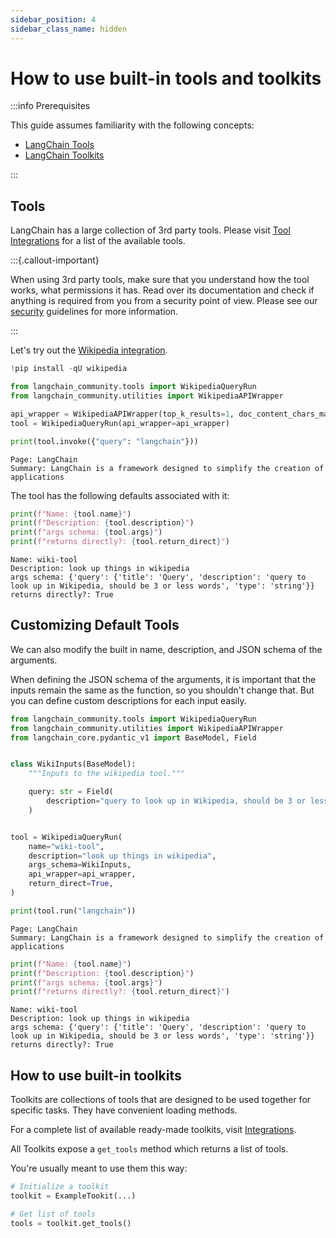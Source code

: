 ```yaml
---
sidebar_position: 4
sidebar_class_name: hidden
---
```

# How to use built-in tools and toolkits

:::info Prerequisites

This guide assumes familiarity with the following concepts:

- [LangChain Tools](/docs/concepts/#tools)
- [LangChain Toolkits](/docs/concepts/#tools)

:::

## Tools

LangChain has a large collection of 3rd party tools. Please visit [Tool Integrations](/docs/integrations/tools/) for a list of the available tools.

:::{.callout-important}

When using 3rd party tools, make sure that you understand how the tool works, what permissions
it has. Read over its documentation and check if anything is required from you
from a security point of view. Please see our [security](https://python.langchain.com/v0.1/docs/security/) 
guidelines for more information.

:::

Let's try out the [Wikipedia integration](/docs/integrations/tools/wikipedia/).


```python
!pip install -qU wikipedia
```


```python
from langchain_community.tools import WikipediaQueryRun
from langchain_community.utilities import WikipediaAPIWrapper

api_wrapper = WikipediaAPIWrapper(top_k_results=1, doc_content_chars_max=100)
tool = WikipediaQueryRun(api_wrapper=api_wrapper)

print(tool.invoke({"query": "langchain"}))
```

    Page: LangChain
    Summary: LangChain is a framework designed to simplify the creation of applications 


The tool has the following defaults associated with it:


```python
print(f"Name: {tool.name}")
print(f"Description: {tool.description}")
print(f"args schema: {tool.args}")
print(f"returns directly?: {tool.return_direct}")
```

    Name: wiki-tool
    Description: look up things in wikipedia
    args schema: {'query': {'title': 'Query', 'description': 'query to look up in Wikipedia, should be 3 or less words', 'type': 'string'}}
    returns directly?: True


## Customizing Default Tools
We can also modify the built in name, description, and JSON schema of the arguments.

When defining the JSON schema of the arguments, it is important that the inputs remain the same as the function, so you shouldn't change that. But you can define custom descriptions for each input easily.


```python
from langchain_community.tools import WikipediaQueryRun
from langchain_community.utilities import WikipediaAPIWrapper
from langchain_core.pydantic_v1 import BaseModel, Field


class WikiInputs(BaseModel):
    """Inputs to the wikipedia tool."""

    query: str = Field(
        description="query to look up in Wikipedia, should be 3 or less words"
    )


tool = WikipediaQueryRun(
    name="wiki-tool",
    description="look up things in wikipedia",
    args_schema=WikiInputs,
    api_wrapper=api_wrapper,
    return_direct=True,
)

print(tool.run("langchain"))
```

    Page: LangChain
    Summary: LangChain is a framework designed to simplify the creation of applications 



```python
print(f"Name: {tool.name}")
print(f"Description: {tool.description}")
print(f"args schema: {tool.args}")
print(f"returns directly?: {tool.return_direct}")
```

    Name: wiki-tool
    Description: look up things in wikipedia
    args schema: {'query': {'title': 'Query', 'description': 'query to look up in Wikipedia, should be 3 or less words', 'type': 'string'}}
    returns directly?: True


## How to use built-in toolkits

Toolkits are collections of tools that are designed to be used together for specific tasks. They have convenient loading methods.

For a complete list of available ready-made toolkits, visit [Integrations](/docs/integrations/toolkits/).

All Toolkits expose a `get_tools` method which returns a list of tools.

You're usually meant to use them this way:

```python
# Initialize a toolkit
toolkit = ExampleTookit(...)

# Get list of tools
tools = toolkit.get_tools()
```
